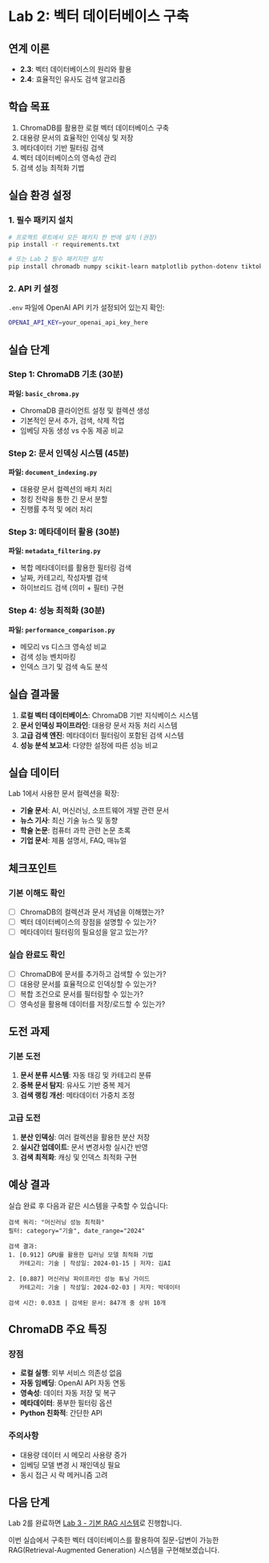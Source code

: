 # Lab 2: 벡터 데이터베이스 구축

## 연계 이론
- **2.3**: 벡터 데이터베이스의 원리와 활용
- **2.4**: 효율적인 유사도 검색 알고리즘

## 학습 목표
1. ChromaDB를 활용한 로컬 벡터 데이터베이스 구축
2. 대용량 문서의 효율적인 인덱싱 및 저장
3. 메타데이터 기반 필터링 검색
4. 벡터 데이터베이스의 영속성 관리
5. 검색 성능 최적화 기법

## 실습 환경 설정

### 1. 필수 패키지 설치
```bash
# 프로젝트 루트에서 모든 패키지 한 번에 설치 (권장)
pip install -r requirements.txt

# 또는 Lab 2 필수 패키지만 설치
pip install chromadb numpy scikit-learn matplotlib python-dotenv tiktoken
```

### 2. API 키 설정
`.env` 파일에 OpenAI API 키가 설정되어 있는지 확인:
```bash
OPENAI_API_KEY=your_openai_api_key_here
```

## 실습 단계

### Step 1: ChromaDB 기초 (30분)
**파일: `basic_chroma.py`**
- ChromaDB 클라이언트 설정 및 컬렉션 생성
- 기본적인 문서 추가, 검색, 삭제 작업
- 임베딩 자동 생성 vs 수동 제공 비교

### Step 2: 문서 인덱싱 시스템 (45분) 
**파일: `document_indexing.py`**
- 대용량 문서 컬렉션의 배치 처리
- 청킹 전략을 통한 긴 문서 분할
- 진행률 추적 및 에러 처리

### Step 3: 메타데이터 활용 (30분)
**파일: `metadata_filtering.py`**
- 복합 메타데이터를 활용한 필터링 검색
- 날짜, 카테고리, 작성자별 검색
- 하이브리드 검색 (의미 + 필터) 구현

### Step 4: 성능 최적화 (30분)
**파일: `performance_comparison.py`**
- 메모리 vs 디스크 영속성 비교
- 검색 성능 벤치마킹
- 인덱스 크기 및 검색 속도 분석

## 실습 결과물
1. **로컬 벡터 데이터베이스**: ChromaDB 기반 지식베이스 시스템
2. **문서 인덱싱 파이프라인**: 대용량 문서 자동 처리 시스템
3. **고급 검색 엔진**: 메타데이터 필터링이 포함된 검색 시스템
4. **성능 분석 보고서**: 다양한 설정에 따른 성능 비교

## 실습 데이터
Lab 1에서 사용한 문서 컬렉션을 확장:
- **기술 문서**: AI, 머신러닝, 소프트웨어 개발 관련 문서
- **뉴스 기사**: 최신 기술 뉴스 및 동향
- **학술 논문**: 컴퓨터 과학 관련 논문 초록
- **기업 문서**: 제품 설명서, FAQ, 매뉴얼

## 체크포인트

### 기본 이해도 확인
- [ ] ChromaDB의 컬렉션과 문서 개념을 이해했는가?
- [ ] 벡터 데이터베이스의 장점을 설명할 수 있는가?
- [ ] 메타데이터 필터링의 필요성을 알고 있는가?

### 실습 완료도 확인
- [ ] ChromaDB에 문서를 추가하고 검색할 수 있는가?
- [ ] 대용량 문서를 효율적으로 인덱싱할 수 있는가?
- [ ] 복합 조건으로 문서를 필터링할 수 있는가?
- [ ] 영속성을 활용해 데이터를 저장/로드할 수 있는가?

## 도전 과제

### 기본 도전
1. **문서 분류 시스템**: 자동 태깅 및 카테고리 분류
2. **중복 문서 탐지**: 유사도 기반 중복 제거
3. **검색 랭킹 개선**: 메타데이터 가중치 조정

### 고급 도전  
1. **분산 인덱싱**: 여러 컬렉션을 활용한 분산 저장
2. **실시간 업데이트**: 문서 변경사항 실시간 반영
3. **검색 최적화**: 캐싱 및 인덱스 최적화 구현

## 예상 결과

실습 완료 후 다음과 같은 시스템을 구축할 수 있습니다:

```
검색 쿼리: "머신러닝 성능 최적화"
필터: category="기술", date_range="2024"

검색 결과:
1. [0.912] GPU를 활용한 딥러닝 모델 최적화 기법
   카테고리: 기술 | 작성일: 2024-01-15 | 저자: 김AI
   
2. [0.887] 머신러닝 파이프라인 성능 튜닝 가이드  
   카테고리: 기술 | 작성일: 2024-02-03 | 저자: 박데이터

검색 시간: 0.03초 | 검색된 문서: 847개 중 상위 10개
```

## ChromaDB 주요 특징

### 장점
- **로컬 실행**: 외부 서비스 의존성 없음
- **자동 임베딩**: OpenAI API 자동 연동
- **영속성**: 데이터 자동 저장 및 복구
- **메타데이터**: 풍부한 필터링 옵션
- **Python 친화적**: 간단한 API

### 주의사항
- 대용량 데이터 시 메모리 사용량 증가
- 임베딩 모델 변경 시 재인덱싱 필요
- 동시 접근 시 락 메커니즘 고려

## 다음 단계
Lab 2를 완료하면 [Lab 3 - 기본 RAG 시스템](../lab03-rag/README.md)로 진행합니다.

이번 실습에서 구축한 벡터 데이터베이스를 활용하여 질문-답변이 가능한 RAG(Retrieval-Augmented Generation) 시스템을 구현해보겠습니다. 